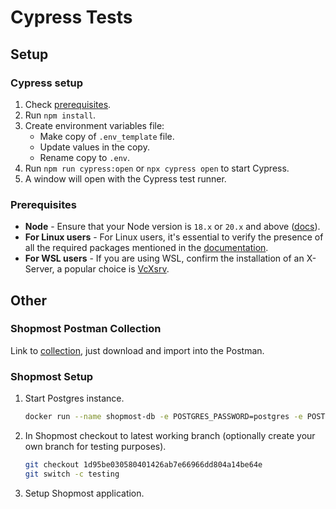 # Cypress Tests

## Setup

### Cypress setup

1. Check [prerequisites](#prerequisites).
1. Run `npm install`.
1. Create environment variables file:
   - Make copy of `.env_template` file.
   - Update values in the copy.
   - Rename copy to `.env`.
1. Run `npm run cypress:open` or `npx cypress open` to start Cypress.
1. A window will open with the Cypress test runner.

### Prerequisites

- **Node** - Ensure that your Node version is `18.x` or `20.x` and above ([docs](https://docs.cypress.io/guides/getting-started/installing-cypress#Nodejs)).
- **For Linux users** - For Linux users, it's essential to verify the presence of all the required packages mentioned in the [documentation](https://docs.cypress.io/guides/getting-started/installing-cypress#Linux-Prerequisites).
- **For WSL users** - If you are using WSL, confirm the installation of an X-Server, a popular choice is [VcXsrv](https://sourceforge.net/projects/vcxsrv/).

## Other

### Shopmost Postman Collection

Link to [collection](https://api.postman.com/collections/11681323-9dbb4b99-72af-4200-bfed-0944d71e09e2?access_key=PMAT-01HHM5WPMC6A6R10TPH8FHJH9F), just download and import into the Postman.

### Shopmost Setup

1. Start Postgres instance.
   ```sh
   docker run --name shopmost-db -e POSTGRES_PASSWORD=postgres -e POSTGRES_DB=shopmost -d -p 5432:5432 postgres:13.12
   ```
1. In Shopmost checkout to latest working branch (optionally create your own branch for testing purposes).
   ```sh
   git checkout 1d95be030580401426ab7e66966dd804a14be64e
   git switch -c testing
   ```
1. Setup Shopmost application.

